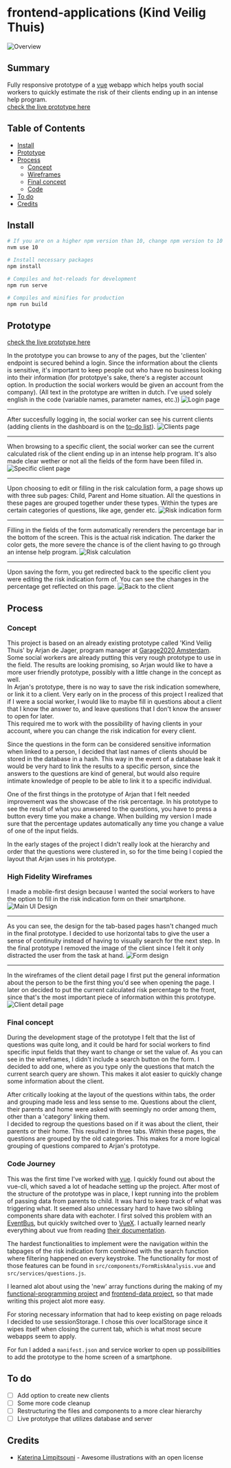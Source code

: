 # frontend-applications (Kind Veilig Thuis)
![Overview](docs/screenshot_1.png)
## Summary
Fully responsive prototype of a [vue](https://vuejs.org/) webapp which helps youth social workers to quickly estimate the risk of their clients ending up in an intense help program.   
[check the live prototype here](https://frontend-applications.netlify.com)

## Table of Contents
- [Install](#install)
- [Prototype](#prototype)
- [Process](#process)
  - [Concept](#concept)
  - [Wireframes](#high-fidelity-wireframes)
  - [Final concept](#final-concept)
  - [Code](#code-journey)
- [To do](#to-do)
- [Credits](#credits)

## Install
```bash
# If you are on a higher npm version than 10, change npm version to 10 (sass-loader doesn't take version 11 kindly currently)
nvm use 10

# Install necessary packages
npm install

# Compiles and hot-reloads for development
npm run serve

# Compiles and minifies for production
npm run build
```

## Prototype
[check the live prototype here](https://frontend-applications.netlify.com)

In the prototype you can browse to any of the pages, but the 'clienten' endpoint is secured behind a login. Since the information about the clients is sensitive, it's important to keep people out who have no business looking into their information (for prototpye's sake, there's a register account option. In production the social workers would be given an account from the company).
(All text in the prototype are written in dutch. I've used solely english in the code (variable names, parameter names, etc.))
![Login page](docs/screenshot_2.png)

---

After succesfully logging in, the social worker can see his current clients (adding clients in the dashboard is on the [to-do list](#to-do)).
![Clients page](docs/screenshot_3.png)

---

When browsing to a specific client, the social worker can see the current calculated risk of the client ending up in an intense help program. It's also made clear wether or not all the fields of the form have been filled in.
![Specific client page](docs/screenshot_4.png)

---

Upon choosing to edit or filling in the risk calculation form, a page shows up with three sub pages: Child, Parent and Home situation. All the questions in these pages are grouped together under these types. Within the types are certain categories of questions, like age, gender etc.
![Risk indication form](docs/screenshot_5.png)

---

Filling in the fields of the form automatically rerenders the percentage bar in the bottom of the screen. This is the actual risk indication. The darker the color gets, the more severe the chance is of the client having to go through an intense help program.
![Risk calculation](docs/screenshot_6.png)

---

Upon saving the form, you get redirected back to the specific client you were editing the risk indication form of. You can see the changes in the percentage get reflected on this page.
![Back to the client](docs/screenshot_7.png)

## Process
### Concept
This project is based on an already existing prototype called 'Kind Veilig Thuis' by Arjan de Jager, program manager at [Garage2020 Amsterdam](http://www.garage2020.nl/).
Some social workers are already putting this very rough prototype to use in the field. The results are looking promising, so Arjan would like to have a more user friendly prototype, possibly with a little change in the concept as well.   
In Arjan's prototype, there is no way to save the risk indication somewhere, or link it to a client. Very early on in the process of this project I realized that if I were a social worker, I would like to maybe fill in questions about a client that I know the answer to, and leave questions that I don't know the answer to open for later.    
This required me to work with the possibility of having clients in your account, where you can change the risk indication for every client.

Since the questions in the form can be considered sensitive information when linked to a person, I decided that last names of clients should be stored in the database in a hash. This way in the event of a database leak it would be very hard to link the results to a specific person, since the answers to the questions are kind of general, but would also require intimate knowledge of people to be able to link it to a specific individual.

One of the first things in the prototype of Arjan that I felt needed improvement was the showcase of the risk percentage. In his prototype to see the result of what you anwsered to the questions, you have to press a button every time you make a change.
When building my version I made sure that the percentage updates automatically any time you change a value of one of the input fields.

In the early stages of the project I didn't really look at the hierarchy and order that the questions were clustered in, so for the time being I copied the layout that Arjan uses in his prototype.

### High Fidelity Wireframes
I made a mobile-first design because I wanted the social workers to have the option to fill in the risk indication form on their smartphone.
![Main UI Design](docs/design_1.png)

---

As you can see, the design for the tab-based pages hasn't changed much in the final prototype.
I decided to use horizontal tabs to give the user a sense of continuity instead of having to visually search for the next step.
In the final prototype I removed the image of the client since I felt it only distracted the user from the task at hand.
![Form design](docs/design_2.png)

---

In the wireframes of the client detail page I first put the general information about the person to be the first thing you'd see when opening the page.
I later on decided to put the current calculated risk percentage to the front, since that's the most important piece of information within this prototype.
![Client detail page](docs/design_3.png)

### Final concept
During the development stage of the prototype I felt that the list of questions was quite long, and it could be hard for social workers to find specific input fields that they want to change or set the value of.
As you can see in the wireframes, I didn't include a search button on the form. I decided to add one, where as you type only the questions that match the current search query are shown. This makes it alot easier to quickly change some information about the client.

After critically looking at the layout of the questions within tabs, the order and grouping made less and less sense to me. Questions about the client, their parents and home were asked with seemingly no order among them, other than a 'category' linking them.   
I decided to regroup the questions based on if it was about the client, their parents or their home. This resulted in three tabs. Within these pages, the questions are grouped by the old categories. This makes for a more logical grouping of questions compared to Arjan's prototype.

### Code Journey
This was the first time I've worked with [vue](https://vuejs.org). I quickly found out about the vue-cli, which saved a lot of headache setting up the project.
After most of the structure of the prototype was in place, I kept running into the problem of passing data from parents to child. It was hard to keep track of what was triggering what. It seemed also unnecessary hard to have two sibling components share data with eachoter.
I first solved this problem with an [EventBus](https://medium.com/@andrejsabrickis/https-medium-com-andrejsabrickis-create-simple-eventbus-to-communicate-between-vue-js-components-cdc11cd59860), but quickly switched over to [VueX](https://vuex.vuejs.org/).
I actually learned nearly everything about vue from reading [their documentation](https://vuejs.org/v2/guide/).

The hardest functionalities to implement were the navigation within the tabpages of the risk indication form combined with the search function where filtering happened on every keystroke. The functionality for most of those features can be found in `src/components/FormRiskAnalysis.vue` and `src/services/questions.js`.

I learned alot about using the 'new' array functions during the making of my [functional-programming project](https://github.com/follywolly/functional-programming) and [frontend-data project](https://github.com/follywolly/frontend-data), so that made writing this project alot more easy.

For storing necessary information that had to keep existing on page reloads I decided to use sessionStorage. I chose this over localStorage since it wipes itself when closing the current tab, which is what most secure webapps seem to apply.

For fun I added a `manifest.json` and service worker to open up possibilities to add the prototype to the home screen of a smartphone.

## To do
- [ ] Add option to create new clients
- [ ] Some more code cleanup
- [ ] Restructuring the files and components to a more clear hierarchy
- [ ] Live prototype that utilizes database and server

## Credits
- [Katerina Limpitsouni](https://undraw.co) - Awesome illustrations with an open license
